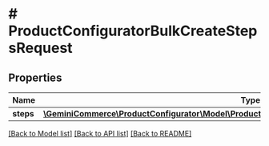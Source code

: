 # # ProductConfiguratorBulkCreateStepsRequest


## Properties


Name | Type | Description | Notes
------------ | ------------- | ------------- | -------------
**steps**| [**\GeminiCommerce\ProductConfigurator\Model\ProductconfiguratorstepBulkCreateRequestCreateEntity[]**](ProductconfiguratorstepBulkCreateRequestCreateEntity.md) |   | [optional]


[[Back to Model list]](../../README.md#models) [[Back to API list]](../../README.md#endpoints) [[Back to README]](../../README.md)